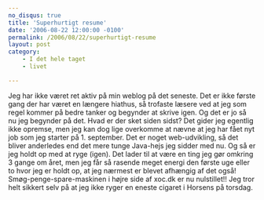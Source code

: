 ```yaml
---
no_disqus: true
title: 'Superhurtigt resume'
date: '2006-08-22 12:00:00 -0100'
permalink: /2006/08/22/superhurtigt-resume
layout: post
category:
    - I det hele taget
    - livet

---
```

Jeg har ikke været ret aktiv på min weblog på det seneste. Det er ikke første gang der har været en længere hiathus, så trofaste læsere ved at jeg som regel kommer på bedre tanker og begynder at skrive igen. Og det er jo så nu jeg begynder på det. Hvad er der sket siden sidst? Det gider jeg egentlig ikke opremse, men jeg kan dog lige overkomme at nævne at jeg har fået nyt job som jeg starter på 1. september. Det er noget web-udvikling, så det bliver anderledes end det mere tunge Java-hejs jeg sidder med nu. Og så er jeg holdt op med at ryge (igen). Det lader til at være en ting jeg gør omkring 3 gange om året, men jeg får så rasende meget energi den første uge eller to hvor jeg er holdt op, at jeg nærmest er blevet afhængig af det også! Smøg-penge-spare-maskinen i højre side af xoc.dk er nu nulstillet!! Jeg tror helt sikkert selv på at jeg ikke ryger en eneste cigaret i Horsens på torsdag.
